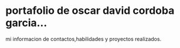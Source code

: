 # portafolio de oscar david cordoba garcia...
mi informacion de contactos,habilidades y proyectos realizados.
